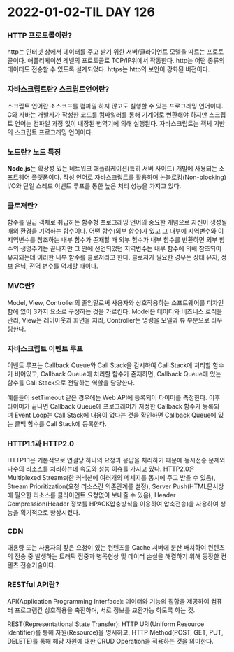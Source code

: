 # 2022-01-02-TIL DAY 126

### **HTTP 프로토콜이란?**

http는 인터넷 상에서 데이터를 주고 받기 위한 서버/클라이언트 모델을 따르는 프로토콜이다. 애플리케이션 레벨의 프로토콜로 TCP/IP위에서 작동한다. http는 어떤 종류의 데이터도 전송할 수 있도록 설계되었다. https는 http의 보안이 강화된 버전이다.

### **자바스크립트란? 스크립트언어란?**

스크립트 언어란 소스코드를 컴파일 하지 않고도 실행할 수 있는 프로그래밍 언어이다. C와 자바는 개발자가 작성한 코드를 컴파일러를 통해 기계어로 변환해야 하지만 스크립트 언어는 컴파일 과정 없이 내장된 번역기에 의해 실행된다. 자바스크립트는 객체 기반의 스크립트 프로그래밍 언어이다.

### 노드란? 노드 특징

**Node.js**는 확장성 있는 네트워크 애플리케이션(특히 서버 사이드) 개발에 사용되는 소프트웨어 플랫폼이다. 작성 언어로 자바스크립트를 활용하며 논블로킹(Non-blocking) I/O와 단일 스레드 이벤트 루프를 통한 높은 처리 성능을 가지고 있다.

### **클로저란?**

함수를 일급 객체로 취급하는 함수형 프로그래밍 언어의 중요한 개념으로 자신이 생성될 때의 환경을 기억하는 함수이다. 어떤 함수(외부 함수)가 있고 그 내부에 지역변수와 이 지역변수를 참조하는 내부 함수가 존재할 때 외부 함수가 내부 함수를 반환하면 외부 함수의 생명주기는 끝나지만 그 안에 선언되었던 지역변수는 내부 함수에 의해 참조되어 유지되는데 이러한 내부 함수를 클로저라고 한다. 클로저가 필요한 경우는 상태 유지, 정보 은닉, 전역 변수를 억제할 때이다.

### **MVC란?**

Model, View, Controller의 줄임말로써 사용자와 상호작용하는 소프트웨어를 디자인함에 있어 3가지 요소로 구성하는 것을 가르킨다. Model은 데이터와 비즈니스 로직을 관리, View는 레이아웃과 화면을 처리, Controller는 명령을 모델과 뷰 부분으로 라우팅한다.

### **자바스크립트 이벤트 루프**

이벤트 루프는 Callback Queue와 Call Stack을 감시하여 Call Stack에 처리할 함수가 비어있고, Callback Queue에 처리할 함수가 존재하면, Callback Queue에 있는 함수를 Call Stack으로 전달하는 역할을 담당한다.

예를들어 setTimeout 같은 경우에는 Web API에 등록되어 타이머를 측정한다. 이후 타이머가 끝나면 Callback Queue에 프로그래머가 지정한 Callback 함수가 등록되며 Event Loop는 Call Stack에 내용이 없다는 것을 확인하면 Callback Queue에 있는 콜백 함수를 Call Stack에 등록한다.

### HTTP1.1과 HTTP2.0

HTTP1.1은 기본적으로 연결당 하나의 요청과 응답을 처리하기 때문에 동시전송 문제와 다수의 리소스를 처리하는데 속도와 성능 이슈를 가지고 있다. HTTP2.0은 Multiplexed Streams(한 커넥션에 여러개의 메세지를 동시에 주고 받을 수 있음), Stream Prioritization(요청 리소스간 의존관계를 설정), Server Push(HTML문서상에 필요한 리소스를 클라이언트 요청없이 보내줄 수 있음), Header Compression(Header 정보를 HPACK압충방식을 이용하여 압축전송)을 사용하여 성능을 획기적으로 향상시켰다.

### **CDN**

대용량 또는 사용자의 잦은 요청이 있는 컨텐츠를 Cache 서버에 분산 배치하여 컨텐츠의 전송 중 발생하는 트래픽 집중과 병목현상 및 데이터 손실을 해결하기 위해 등장한 컨텐츠 전송기술이다.

### **RESTful API란?**

API(Application Programming Interface): 데이터와 기능의 집합을 제공하여 컴퓨터 프로그램간 상호작용을 촉진하며, 서로 정보를 교환가능 하도록 하는 것.

REST(Representational State Transfer): HTTP URI(Uniform Resource Identifier)를 통해 자원(Resource)을 명시하고, HTTP Method(POST, GET, PUT, DELETE)를 통해 해당 자원에 대한 CRUD Operation을 적용하는 것을 의미한다.